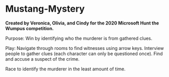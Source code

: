 # Mustang-Mystery
**Created by Veronica, Olivia, and Cindy for the 2020 Microsoft Hunt the Wumpus competition.**

<p>Purpose: Win by identifying who the murderer is from gathered clues.</p>
<p>Play: Navigate through rooms to find witnesses using arrow keys. Interview people to gather clues (each character can only be questioned once). Find and accuse a suspect of the crime.</p>

Race to identify the murderer in the least amount of time.
